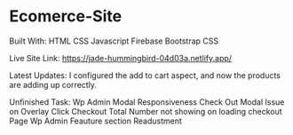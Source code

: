 # Ecomerce-Site

Built With:
HTML
CSS
Javascript
Firebase
Bootstrap CSS

Live Site Link: https://jade-hummingbird-04d03a.netlify.app/

Latest Updates: I configured the add to cart aspect, and now the products are adding up correctly.

Unfinished Task:
Wp Admin Modal Responsiveness
Check Out Modal Issue on Overlay Click
Checkout Total Number not showing on loading checkout Page
Wp Admin Feauture section Readustment


